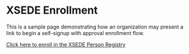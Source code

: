 # XSEDE Enrollment

This is a sample page demonstrating how an organization may
present a link to begin a self-signup with approval enrollment
flow.

[Click here to enroll in the XSEDE Person Registry](https://registry-test.xsede.org/registry/co_petitions/start/coef:6)


